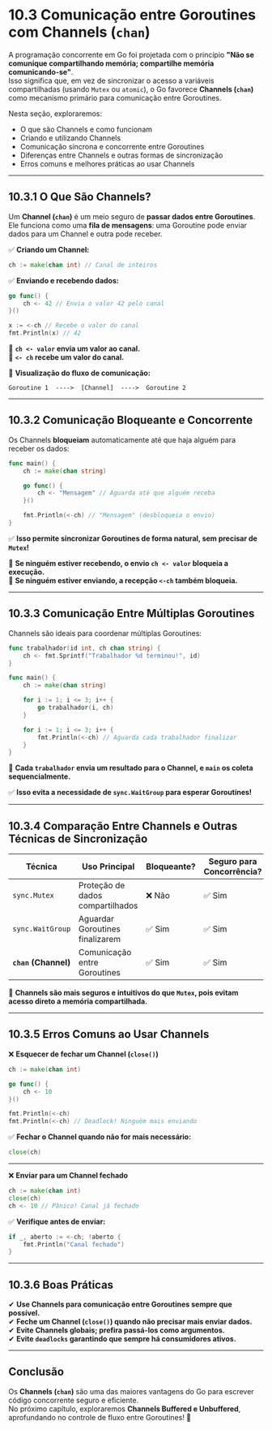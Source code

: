 # **10.3 Comunicação entre Goroutines com Channels (`chan`)**

A programação concorrente em Go foi projetada com o princípio **"Não se comunique compartilhando memória; compartilhe memória comunicando-se"**.  
Isso significa que, em vez de sincronizar o acesso a variáveis compartilhadas (usando `Mutex` ou `atomic`), o Go favorece **Channels (`chan`)** como mecanismo primário para comunicação entre Goroutines.

Nesta seção, exploraremos:

- O que são Channels e como funcionam
- Criando e utilizando Channels
- Comunicação síncrona e concorrente entre Goroutines
- Diferenças entre Channels e outras formas de sincronização
- Erros comuns e melhores práticas ao usar Channels

---

## **10.3.1 O Que São Channels?**

Um **Channel (`chan`)** é um meio seguro de **passar dados entre Goroutines**.  
Ele funciona como uma **fila de mensagens**: uma Goroutine pode enviar dados para um Channel e outra pode receber.

✅ **Criando um Channel:**

```go
ch := make(chan int) // Canal de inteiros
```

✅ **Enviando e recebendo dados:**

```go
go func() {
    ch <- 42 // Envia o valor 42 pelo canal
}()

x := <-ch // Recebe o valor do canal
fmt.Println(x) // 42
```

📌 **`ch <- valor` envia um valor ao canal.**  
📌 **`<- ch` recebe um valor do canal.**  

🔎 **Visualização do fluxo de comunicação:**

```
Goroutine 1  ---->  [Channel]  ---->  Goroutine 2
```

---

## **10.3.2 Comunicação Bloqueante e Concorrente**

Os Channels **bloqueiam** automaticamente até que haja alguém para receber os dados:

```go
func main() {
    ch := make(chan string)

    go func() {
        ch <- "Mensagem" // Aguarda até que alguém receba
    }()

    fmt.Println(<-ch) // "Mensagem" (desbloqueia o envio)
}
```

✅ **Isso permite sincronizar Goroutines de forma natural, sem precisar de `Mutex`!**

📌 **Se ninguém estiver recebendo, o envio `ch <- valor` bloqueia a execução.**  
📌 **Se ninguém estiver enviando, a recepção `<-ch` também bloqueia.**  

---

## **10.3.3 Comunicação Entre Múltiplas Goroutines**

Channels são ideais para coordenar múltiplas Goroutines:

```go
func trabalhador(id int, ch chan string) {
    ch <- fmt.Sprintf("Trabalhador %d terminou!", id)
}

func main() {
    ch := make(chan string)

    for i := 1; i <= 3; i++ {
        go trabalhador(i, ch)
    }

    for i := 1; i <= 3; i++ {
        fmt.Println(<-ch) // Aguarda cada trabalhador finalizar
    }
}
```

📌 **Cada `trabalhador` envia um resultado para o Channel, e `main` os coleta sequencialmente.**

✅ **Isso evita a necessidade de `sync.WaitGroup` para esperar Goroutines!**

---

## **10.3.4 Comparação Entre Channels e Outras Técnicas de Sincronização**

| Técnica | Uso Principal | Bloqueante? | Seguro para Concorrência? |
|---------|--------------|------------|-----------------|
| `sync.Mutex` | Proteção de dados compartilhados | ❌ Não | ✅ Sim |
| `sync.WaitGroup` | Aguardar Goroutines finalizarem | ✅ Sim | ✅ Sim |
| **`chan` (Channel)** | Comunicação entre Goroutines | ✅ Sim | ✅ Sim |

📌 **Channels são mais seguros e intuitivos do que `Mutex`, pois evitam acesso direto a memória compartilhada.**

---

## **10.3.5 Erros Comuns ao Usar Channels**

❌ **Esquecer de fechar um Channel (`close()`)**  

```go
ch := make(chan int)

go func() {
    ch <- 10
}()

fmt.Println(<-ch)
fmt.Println(<-ch) // Deadlock! Ninguém mais enviando
```

✅ **Fechar o Channel quando não for mais necessário:**

```go
close(ch)
```

---

❌ **Enviar para um Channel fechado**

```go
ch := make(chan int)
close(ch)
ch <- 10 // Pânico! Canal já fechado
```

✅ **Verifique antes de enviar:**

```go
if _, aberto := <-ch; !aberto {
    fmt.Println("Canal fechado")
}
```

---

## **10.3.6 Boas Práticas**

✔ **Use Channels para comunicação entre Goroutines sempre que possível.**  
✔ **Feche um Channel (`close()`) quando não precisar mais enviar dados.**  
✔ **Evite Channels globais; prefira passá-los como argumentos.**  
✔ **Evite `deadlocks` garantindo que sempre há consumidores ativos.**  

---

## **Conclusão**

Os **Channels (`chan`)** são uma das maiores vantagens do Go para escrever código concorrente seguro e eficiente.  
No próximo capítulo, exploraremos **Channels Buffered e Unbuffered**, aprofundando no controle de fluxo entre Goroutines! 🚀
